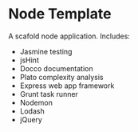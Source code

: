 Node Template
===

A scafold node application. Includes:

* Jasmine testing
* jsHint
* Docco documentation
* Plato complexity analysis
* Express web app framework
* Grunt task runner
* Nodemon
* Lodash
* jQuery